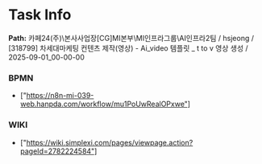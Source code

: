 # Task Info

**Path:** 카페24(주)\본사사업장\[CG]MI본부\MI인프라그룹\AI인프라2팀 / hsjeong / [318799] 차세대마케팅 컨텐츠 제작(영상) - Ai_video 템플릿 _ t to v 영상 생성 / 2025-09-01_00-00-00

### BPMN
- ["https://n8n-mi-039-web.hanpda.com/workflow/mu1PoUwRealOPxwe"]

### WIKI
- ["https://wiki.simplexi.com/pages/viewpage.action?pageId=2782224584"]

